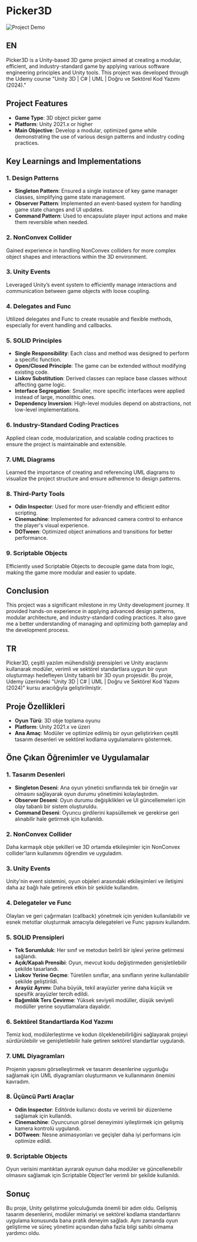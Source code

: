 # Picker3D

![Project Demo](Gif/Picker3D.gif)

## EN

Picker3D is a Unity-based 3D game project aimed at creating a modular, efficient, and industry-standard game by applying various software engineering principles and Unity tools. This project was developed through the Udemy course "Unity 3D | C# | UML | Doğru ve Sektörel Kod Yazımı (2024)."

## Project Features
- **Game Type**: 3D object picker game
- **Platform**: Unity 2021.x or higher
- **Main Objective**: Develop a modular, optimized game while demonstrating the use of various design patterns and industry coding practices.

## Key Learnings and Implementations

### 1. Design Patterns
- **Singleton Pattern**: Ensured a single instance of key game manager classes, simplifying game state management.
- **Observer Pattern**: Implemented an event-based system for handling game state changes and UI updates.
- **Command Pattern**: Used to encapsulate player input actions and make them reversible when needed.

### 2. NonConvex Collider
Gained experience in handling NonConvex colliders for more complex object shapes and interactions within the 3D environment.

### 3. Unity Events
Leveraged Unity’s event system to efficiently manage interactions and communication between game objects with loose coupling.

### 4. Delegates and Func
Utilized delegates and Func to create reusable and flexible methods, especially for event handling and callbacks.

### 5. SOLID Principles
- **Single Responsibility**: Each class and method was designed to perform a specific function.
- **Open/Closed Principle**: The game can be extended without modifying existing code.
- **Liskov Substitution**: Derived classes can replace base classes without affecting game logic.
- **Interface Segregation**: Smaller, more specific interfaces were applied instead of large, monolithic ones.
- **Dependency Inversion**: High-level modules depend on abstractions, not low-level implementations.

### 6. Industry-Standard Coding Practices
Applied clean code, modularization, and scalable coding practices to ensure the project is maintainable and extensible.

### 7. UML Diagrams
Learned the importance of creating and referencing UML diagrams to visualize the project structure and ensure adherence to design patterns.

### 8. Third-Party Tools
- **Odin Inspector**: Used for more user-friendly and efficient editor scripting.
- **Cinemachine**: Implemented for advanced camera control to enhance the player's visual experience.
- **DOTween**: Optimized object animations and transitions for better performance.

### 9. Scriptable Objects
Efficiently used Scriptable Objects to decouple game data from logic, making the game more modular and easier to update.

## Conclusion
This project was a significant milestone in my Unity development journey. It provided hands-on experience in applying advanced design patterns, modular architecture, and industry-standard coding practices. It also gave me a better understanding of managing and optimizing both gameplay and the development process.

## TR

Picker3D, çeşitli yazılım mühendisliği prensipleri ve Unity araçlarını kullanarak modüler, verimli ve sektörel standartlara uygun bir oyun oluşturmayı hedefleyen Unity tabanlı bir 3D oyun projesidir. Bu proje, Udemy üzerindeki "Unity 3D | C# | UML | Doğru ve Sektörel Kod Yazımı (2024)" kursu aracılığıyla geliştirilmiştir.

## Proje Özellikleri
- **Oyun Türü**: 3D obje toplama oyunu
- **Platform**: Unity 2021.x ve üzeri
- **Ana Amaç**: Modüler ve optimize edilmiş bir oyun geliştirirken çeşitli tasarım desenleri ve sektörel kodlama uygulamalarını göstermek.

## Öne Çıkan Öğrenimler ve Uygulamalar

### 1. Tasarım Desenleri
- **Singleton Deseni**: Ana oyun yönetici sınıflarında tek bir örneğin var olmasını sağlayarak oyun durumu yönetimini kolaylaştırdım.
- **Observer Deseni**: Oyun durumu değişiklikleri ve UI güncellemeleri için olay tabanlı bir sistem oluşturuldu.
- **Command Deseni**: Oyuncu girdilerini kapsüllemek ve gerekirse geri alınabilir hale getirmek için kullanıldı.

### 2. NonConvex Collider
Daha karmaşık obje şekilleri ve 3D ortamda etkileşimler için NonConvex collider'ların kullanımını öğrendim ve uyguladım.

### 3. Unity Events
Unity'nin event sistemini, oyun objeleri arasındaki etkileşimleri ve iletişimi daha az bağlı hale getirerek etkin bir şekilde kullandım.

### 4. Delegateler ve Func
Olayları ve geri çağırmaları (callback) yönetmek için yeniden kullanılabilir ve esnek metotlar oluşturmak amacıyla delegateleri ve Func yapısını kullandım.

### 5. SOLID Prensipleri
- **Tek Sorumluluk**: Her sınıf ve metodun belirli bir işlevi yerine getirmesi sağlandı.
- **Açık/Kapalı Prensibi**: Oyun, mevcut kodu değiştirmeden genişletilebilir şekilde tasarlandı.
- **Liskov Yerine Geçme**: Türetilen sınıflar, ana sınıfların yerine kullanılabilir şekilde geliştirildi.
- **Arayüz Ayrımı**: Daha büyük, tekil arayüzler yerine daha küçük ve spesifik arayüzler tercih edildi.
- **Bağımlılık Ters Çevirme**: Yüksek seviyeli modüller, düşük seviyeli modüller yerine soyutlamalara dayalıdır.

### 6. Sektörel Standartlarda Kod Yazımı
Temiz kod, modülerleştirme ve kodun ölçeklenebilirliğini sağlayarak projeyi sürdürülebilir ve genişletilebilir hale getiren sektörel standartlar uygulandı.

### 7. UML Diyagramları
Projenin yapısını görselleştirmek ve tasarım desenlerine uygunluğu sağlamak için UML diyagramları oluşturmanın ve kullanmanın önemini kavradım.

### 8. Üçüncü Parti Araçlar
- **Odin Inspector**: Editörde kullanıcı dostu ve verimli bir düzenleme sağlamak için kullanıldı.
- **Cinemachine**: Oyuncunun görsel deneyimini iyileştirmek için gelişmiş kamera kontrolü uygulandı.
- **DOTween**: Nesne animasyonları ve geçişler daha iyi performans için optimize edildi.

### 9. Scriptable Objects
Oyun verisini mantıktan ayırarak oyunun daha modüler ve güncellenebilir olmasını sağlamak için Scriptable Object'ler verimli bir şekilde kullanıldı.

## Sonuç
Bu proje, Unity geliştirme yolculuğumda önemli bir adım oldu. Gelişmiş tasarım desenlerini, modüler mimariyi ve sektörel kodlama standartlarını uygulama konusunda bana pratik deneyim sağladı. Aynı zamanda oyun geliştirme ve süreç yönetimi açısından daha fazla bilgi sahibi olmama yardımcı oldu.

